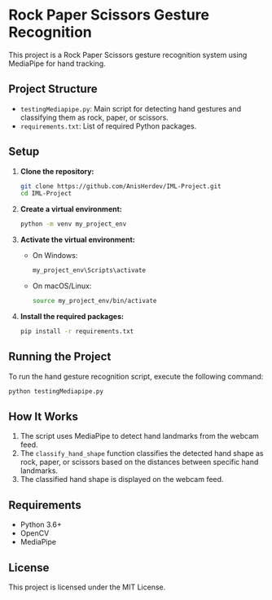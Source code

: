 # Rock Paper Scissors Gesture Recognition

This project is a Rock Paper Scissors gesture recognition system using MediaPipe for hand tracking.

## Project Structure

- `testingMediapipe.py`: Main script for detecting hand gestures and classifying them as rock, paper, or scissors.
- `requirements.txt`: List of required Python packages.

## Setup

1. **Clone the repository:**

    ```sh
    git clone https://github.com/AnisHerdev/IML-Project.git
    cd IML-Project
    ```

2. **Create a virtual environment:**

    ```sh
    python -m venv my_project_env
    ```

3. **Activate the virtual environment:**

    - On Windows:

        ```sh
        my_project_env\Scripts\activate
        ```

    - On macOS/Linux:

        ```sh
        source my_project_env/bin/activate
        ```

4. **Install the required packages:**

    ```sh
    pip install -r requirements.txt
    ```

## Running the Project

To run the hand gesture recognition script, execute the following command:

```sh
python testingMediapipe.py
```

## How It Works

1. The script uses MediaPipe to detect hand landmarks from the webcam feed.
2. The `classify_hand_shape` function classifies the detected hand shape as rock, paper, or scissors based on the distances between specific hand landmarks.
3. The classified hand shape is displayed on the webcam feed.

## Requirements

- Python 3.6+
- OpenCV
- MediaPipe

## License

This project is licensed under the MIT License.